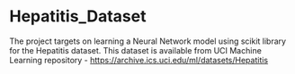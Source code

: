 # Hepatitis_Dataset
The project targets on learning a Neural Network model using scikit library for the Hepatitis dataset.
This dataset is available from UCI Machine Learning repository - https://archive.ics.uci.edu/ml/datasets/Hepatitis
